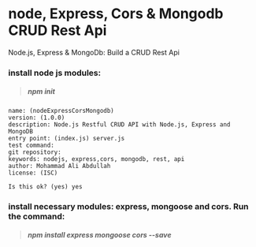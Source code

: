 # node, Express, Cors & Mongodb CRUD Rest Api
Node.js, Express &amp; MongoDb: Build a CRUD Rest Api

### install node js modules:
> ##### npm init
```
name: (nodeExpressCorsMongodb) 
version: (1.0.0) 
description: Node.js Restful CRUD API with Node.js, Express and MongoDB
entry point: (index.js) server.js
test command: 
git repository: 
keywords: nodejs, express,cors, mongodb, rest, api
author: Mohammad Ali Abdullah
license: (ISC)

Is this ok? (yes) yes
```
### install necessary modules: express, mongoose and cors. Run the command:
> ##### npm install express mongoose cors --save